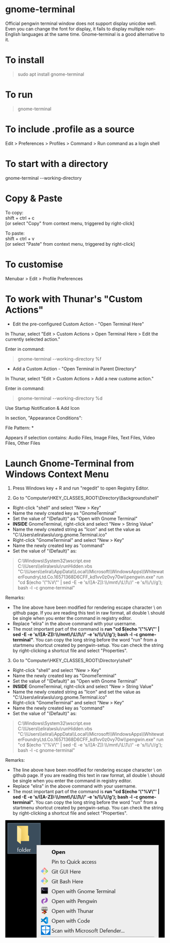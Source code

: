 # gnome-terminal

Official pengwin terminal window does not support display unicdoe well.  Even you can change the font for display, it fails to display multiple non-English languages at the same time.  Gnome-terminal is a good alternative to it.

# To install

> sudo apt install gnome-terminal

# To run

> gnome-terminal

# To include .profile as a source

Edit > Preferences > Profiles > Command > Run command as a login shell

# To start with a directory
gnome-terminal --working-directory

# Copy & Paste

To copy:<br>
shift + ctrl + c<br>
[or select "Copy" from context menu, triggered by right-click]

To paste:<br>
shift + ctrl + v<br>
[or select "Paste" from context menu, triggered by right-click]

# To customise

Menubar > Edit > Profile Preferences

# To work with Thunar's "Custom Actions"

* Edit the pre-configured Custom Action - "Open Terminal Here"

In Thunar, select "Edit > Custom Actions > Open Terminal Here > Edit the currently selected action."

Enter in command:

> gnome-terminal --working-directory %f

* Add a Custom Action - "Open Terminal in Parent Directory"

In Thunar, select "Edit > Custom Actions > Add a new custome action."

Enter in command:

> gnome-terminal --working-directory %d

Use Startup Notification & Add Icon

In section, "Appearance Conditions":

File Pattern: *

Appears if selection contains: Audio Files, Image Files, Text Files, Video Files, Other Files

# Launch Gnome-Terminal from Windows Context Menu

1) Press Windows key + R and run "regedit" to open Registry Editor.

2) Go to "Computer\HKEY_CLASSES_ROOT\Directory\Background\shell\"

* Right-click "shell" and select "New > Key"
* Name the newly created key as "GnomeTerminal"
* Set the value of "(Default)" as "Open with Gnome Terminal"
* <b>INSIDE</b> GnomeTerminal, right-click and select "New > String Value"
* Name the newly created string as "Icon" and set the value as "C:\Users\elira\wslu\org.gnome.Terminal.ico"
* Right-click "GnomeTerminal" and select "New > Key"
* Name the newly created key as "command"
* Set the value of "(Default)" as:<br>
> C:\\Windows\\System32\\wscript.exe C:\\\\Users\\\\elira\\wslu\\runHidden.vbs "C:\\\\Users\\\\elira\\\\AppData\\\\Local\\\\Microsoft\\\\WindowsApps\\\\WhitewaterFoundryLtd.Co.16571368D6CFF_kd1vv0z0vy70w\\\\pengwin.exe" run "cd $(echo '\\"%V\\"' | sed -E -e 's/([A-Z]):\\\\/mnt\\/\\L\\1\\//' -e 's/\\\\/\\//g');  bash -l -c gnome-terminal"

Remarks: 
* The line above have been modified for rendering escape character \ on github page.  If you are reading this text in raw format, all double \ should be single when you enter the command in registry editor.
* Replace "elira" in the above command with your username.
* The most important part of the command is <b>run "cd $(echo '\\"%V\\"' | sed -E -e 's/([A-Z]):\\\\/mnt\\/\\L\\1\\//' -e 's/\\\\/\\//g');  bash -l -c gnome-terminal"</b>. You can copy the long string before the word "run" from a startmenu shortcut created by pengwin-setup. You can check the string by right-clicking a shortcut file and select "Properties".

3) Go to "Computer\HKEY_CLASSES_ROOT\Directory\shell"

* Right-click "shell" and select "New > Key"
* Name the newly created key as "GnomeTerminal"
* Set the value of "(Default)" as "Open with Gnome Terminal"
* <b>INSIDE</b> GnomeTerminal, right-click and select "New > String Value"
* Name the newly created string as "Icon" and set the value as "C:\Users\elira\wslu\org.gnome.Terminal.ico"
* Right-click "GnomeTerminal" and select "New > Key"
* Name the newly created key as "command"
* Set the value of "(Default)" as:<br>
> C:\\Windows\\System32\\wscript.exe C:\\\\Users\\\\elira\\wslu\\runHidden.vbs "C:\\\\Users\\\\elira\\\\AppData\\\\Local\\\\Microsoft\\\\WindowsApps\\\\WhitewaterFoundryLtd.Co.16571368D6CFF_kd1vv0z0vy70w\\\\pengwin.exe" run "cd $(echo '\\"%V\\"' | sed -E -e 's/([A-Z]):\\\\/mnt\\/\\L\\1\\//' -e 's/\\\\/\\//g');  bash -l -c gnome-terminal"

Remarks: 
* The line above have been modified for rendering escape character \ on github page.  If you are reading this text in raw format, all double \ should be single when you enter the command in registry editor.
* Replace "elira" in the above command with your username.
* The most important part of the command is <b>run "cd $(echo '\\"%V\\"' | sed -E -e 's/([A-Z]):\\\\/mnt\\/\\L\\1\\//' -e 's/\\\\/\\//g');  bash -l -c gnome-terminal"</b>. You can copy the long string before the word "run" from a startmenu shortcut created by pengwin-setup. You can check the string by right-clicking a shortcut file and select "Properties".

<img src="context_menu_open.png" />
